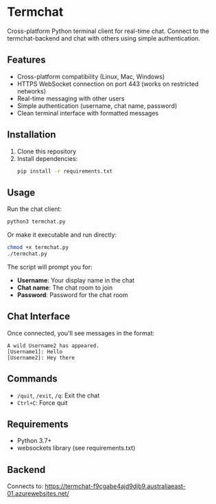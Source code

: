 # Termchat

Cross-platform Python terminal client for real-time chat. Connect to the termchat-backend and chat with others using simple authentication.

## Features

- Cross-platform compatibility (Linux, Mac, Windows)
- HTTPS WebSocket connection on port 443 (works on restricted networks)
- Real-time messaging with other users
- Simple authentication (username, chat name, password)
- Clean terminal interface with formatted messages

## Installation

1. Clone this repository
2. Install dependencies:
   ```bash
   pip install -r requirements.txt
   ```

## Usage

Run the chat client:
```bash
python3 termchat.py
```

Or make it executable and run directly:
```bash
chmod +x termchat.py
./termchat.py
```

The script will prompt you for:
- **Username**: Your display name in the chat
- **Chat name**: The chat room to join
- **Password**: Password for the chat room

## Chat Interface

Once connected, you'll see messages in the format:
```
A wild Username2 has appeared.
[Username1]: Hello
[Username2]: Hey there
```

## Commands

- `/quit`, `/exit`, `/q`: Exit the chat
- `Ctrl+C`: Force quit

## Requirements

- Python 3.7+
- websockets library (see requirements.txt)

## Backend

Connects to: https://termchat-f9cgabe4ajd9djb9.australiaeast-01.azurewebsites.net/

